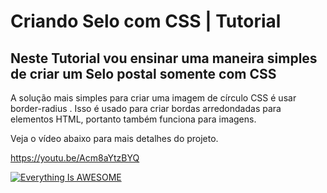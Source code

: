 <h1>Criando Selo com CSS | Tutorial</h1>

<h2>Neste Tutorial vou ensinar uma maneira simples de criar um Selo postal somente com CSS</h2>
A solução mais simples para criar uma imagem de círculo CSS é usar border-radius . Isso é usado para criar bordas arredondadas para elementos HTML, portanto também funciona para imagens.
 
 <br>
 
 Veja o vídeo abaixo para mais detalhes do projeto.
 
 https://youtu.be/Acm8aYtzBYQ

[![Everything Is AWESOME](https://img.youtube.com/vi/Acm8aYtzBYQ/0.jpg)](https://youtu.be/Acm8aYtzBYQ "Everything Is AWESOME")
